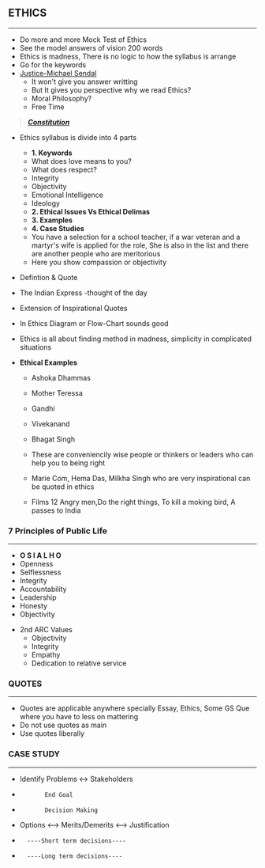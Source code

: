 ## ETHICS
***

- Do more and more Mock Test of Ethics
- See the model answers of vision 200 words
- Ethics is madness, There is no logic to how the syllabus is arrange
- Go for the keywords
- [Justice-Michael Sendal](https://www.youtube.com/results?search_query=justice+michael+sandel)
  - It won't give you answer writting
  - But It gives you perspective why we read Ethics?
  - Moral Philosophy?
  - Free Time


> ***[Constitution](https://www.youtube.com/watch?v=0U9KDQnIsNk)***


- Ethics syllabus is divide into 4 parts
   - **1. Keywords**
    - What does love means to you?
    - What does respect?
    - Integrity
    - Objectivity
    - Emotional Intelligence
    - Ideology
   - **2. Ethical Issues Vs Ethical Delimas**
   - **3. Examples**
   - **4. Case Studies**
    - You have a selection for a school teacher, if a war veteran and a martyr's wife is applied for the role, She is also in the list and there are another people who are meritorious
    - Here you show compassion or objectivity

- Defintion & Quote
- The Indian Express -thought of the day
- Extension of Inspirational Quotes 

- In Ethics Diagram or Flow-Chart sounds good
- Ethics is all about finding method in madness, simplicity in complicated situations


- **Ethical Examples**
  - Ashoka Dhammas
  - Mother Teressa
  - Gandhi
  - Vivekanand
  - Bhagat Singh
  - These are conveniencily wise people or thinkers or leaders who can help you to being right

  - Marie Com, Hema Das, Milkha Singh who are very inspirational can be quoted in ethics
  - Films 12 Angry men,Do the right things, To kill a moking bird, A passes to India

### 7 Principles of Public Life
***
- **O S I A L H O**
- Openness
- Selflessness
- Integrity
- Accountability
- Leadership
- Honesty
- Objectivity

* 2nd ARC Values
  - Objectivity
  - Integrity
  - Empathy
  - Dedication to relative service



### QUOTES
***
- Quotes are applicable anywhere specially Essay, Ethics, Some GS Que where you have to less on mattering
- Do not use quotes as main
- Use quotes liberally


### CASE STUDY
***

- Identify Problems <-> Stakeholders
-            End Goal
-            Decision Making
- Options <--> Merits/Demerits <--> Justification
-       ----Short term decisions----
-       ----Long term decisions----


